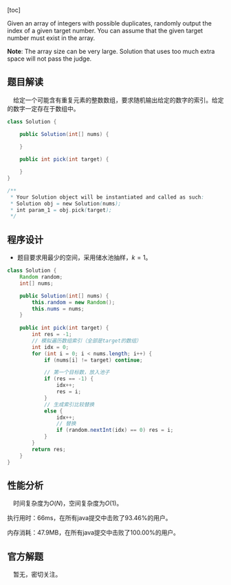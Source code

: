 [toc]

Given an array of integers with possible duplicates, randomly output the index of a given target number. You can assume that the given target number must exist in the array.



**Note**:
The array size can be very large. Solution that uses too much extra space will not pass the judge.



## 题目解读

&emsp;给定一个可能含有重复元素的整数数组，要求随机输出给定的数字的索引。给定的数字一定存在于数组中。

```java
class Solution {

    public Solution(int[] nums) {

    }
    
    public int pick(int target) {

    }
}

/**
 * Your Solution object will be instantiated and called as such:
 * Solution obj = new Solution(nums);
 * int param_1 = obj.pick(target);
 */
```

## 程序设计

* 题目要求用最少的空间，采用储水池抽样，$k = 1$。

```java
class Solution {
    Random random;
    int[] nums;

    public Solution(int[] nums) {
        this.random = new Random();
        this.nums = nums;
    }
    
    public int pick(int target) {
        int res = -1;
        // 模拟遍历数组索引（全部是target的数组）
        int idx = 0;
        for (int i = 0; i < nums.length; i++) {
            if (nums[i] != target) continue;

            // 第一个目标数，放入池子
            if (res == -1) {
                idx++;
                res = i;
            }
            // 生成索引比较替换
            else {
                idx++;
                // 替换
                if (random.nextInt(idx) == 0) res = i;
            }
        }
        return res;
    }
}
```

## 性能分析

&emsp;时间复杂度为$O(N)$，空间复杂度为$O(1)$。

执行用时：66ms，在所有java提交中击败了93.46%的用户。

内存消耗：47.9MB，在所有java提交中击败了100.00%的用户。

## 官方解题

&emsp;暂无，密切关注。